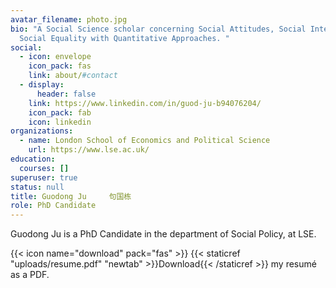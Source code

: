 ```yaml
---
avatar_filename: photo.jpg
bio: "A Social Science scholar concerning Social Attitudes, Social Interactions,
  Social Equality with Quantitative Approaches. "
social:
  - icon: envelope
    icon_pack: fas
    link: about/#contact
  - display:
      header: false
    link: https://www.linkedin.com/in/guod-ju-b94076204/
    icon_pack: fab
    icon: linkedin
organizations:
  - name: London School of Economics and Political Science
    url: https://www.lse.ac.uk/
education:
  courses: []
superuser: true
status: null
title: Guodong Ju     句国栋
role: PhD Candidate
---
```

Guodong Ju is a PhD Candidate in the department of Social Policy, at LSE. 

{{< icon name="download" pack="fas" >}} {{< staticref "uploads/resume.pdf" "newtab" >}}Download{{< /staticref >}} my resumé as a PDF.
